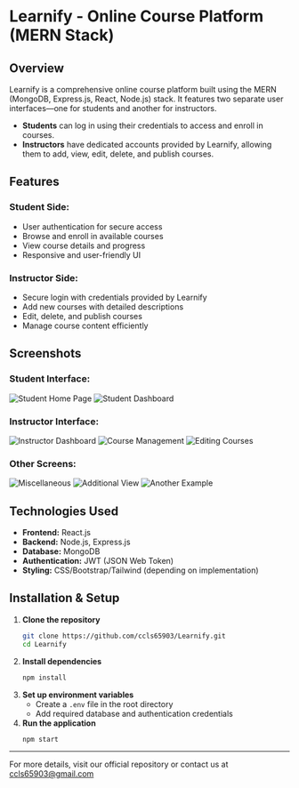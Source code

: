 # Learnify - Online Course Platform (MERN Stack)

## Overview
Learnify is a comprehensive online course platform built using the MERN (MongoDB, Express.js, React, Node.js) stack. It features two separate user interfaces—one for students and another for instructors.

- **Students** can log in using their credentials to access and enroll in courses.
- **Instructors** have dedicated accounts provided by Learnify, allowing them to add, view, edit, delete, and publish courses.

## Features
### Student Side:
- User authentication for secure access
- Browse and enroll in available courses
- View course details and progress
- Responsive and user-friendly UI

### Instructor Side:
- Secure login with credentials provided by Learnify
- Add new courses with detailed descriptions
- Edit, delete, and publish courses
- Manage course content efficiently

## Screenshots
### Student Interface:
![Student Home Page](https://github.com/user-attachments/assets/ca7800aa-4e0c-40e1-8e8c-6c508363b238)
![Student Dashboard](https://github.com/user-attachments/assets/f70b6ce9-ad72-4617-8af5-4a3c8e59969e)

### Instructor Interface:
![Instructor Dashboard](https://github.com/user-attachments/assets/776d7e66-edb2-406c-82eb-c7a9c886268c)
![Course Management](https://github.com/user-attachments/assets/a04412cb-ea93-4ea6-af98-df9786210a65)
![Editing Courses](https://github.com/user-attachments/assets/65575267-4c57-4ba2-8d6a-44f3298bb2b6)

### Other Screens:
![Miscellaneous](https://github.com/user-attachments/assets/1ce70fc7-7ca5-43a8-a72d-c83e402a5c8f)
![Additional View](https://github.com/user-attachments/assets/a75429f8-6d2f-48bc-b344-e2344e389633)
![Another Example](https://github.com/user-attachments/assets/ad7c7cae-b050-4092-b0b8-739891d4520c)

## Technologies Used
- **Frontend:** React.js
- **Backend:** Node.js, Express.js
- **Database:** MongoDB
- **Authentication:** JWT (JSON Web Token)
- **Styling:** CSS/Bootstrap/Tailwind (depending on implementation)

## Installation & Setup
1. **Clone the repository**
   ```sh
   git clone https://github.com/ccls65903/Learnify.git
   cd Learnify
   ```
2. **Install dependencies**
   ```sh
   npm install
   ```
3. **Set up environment variables**
   - Create a `.env` file in the root directory
   - Add required database and authentication credentials
4. **Run the application**
   ```sh
   npm start
   ```


---
For more details, visit our official repository or contact us at ccls65903@gmail.com









